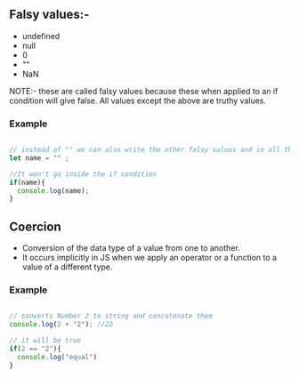 ## Falsy values:- 

- undefined
- null
- 0
- ""
- NaN

NOTE:- these are called falsy values because these when applied to an if condition will give false. All values except the above are truthy values.

### Example

```js

// instead of "" we can also write the other falsy values and in all the cases the control won't go inside the if the condition
let name = "" ;

//It won't go inside the if condition
if(name){
  console.log(name);
}

```


## Coercion
- Conversion of the data type of a value from one to another.
- It occurs implicitly in JS when we apply an operator or a function to a value of a different type.

### Example

```js

// converts Number 2 to string and concatenate them
console.log(2 + "2"); //22

// it will be true
if(2 == "2"){
  console.log("equal")
}

```
